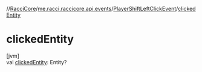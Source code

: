 //[RacciCore](../../../index.md)/[me.racci.raccicore.api.events](../index.md)/[PlayerShiftLeftClickEvent](index.md)/[clickedEntity](clicked-entity.md)

# clickedEntity

[jvm]\
val [clickedEntity](clicked-entity.md): Entity?

